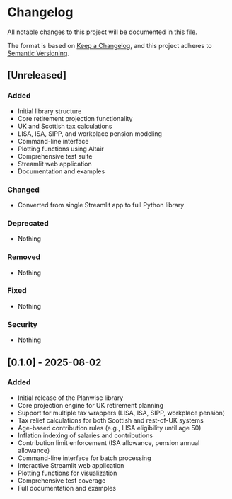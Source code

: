 # Changelog

All notable changes to this project will be documented in this file.

The format is based on [Keep a Changelog](https://keepachangelog.com/en/1.0.0/),
and this project adheres to [Semantic Versioning](https://semver.org/spec/v2.0.0.html).

## [Unreleased]

### Added
- Initial library structure
- Core retirement projection functionality
- UK and Scottish tax calculations
- LISA, ISA, SIPP, and workplace pension modeling
- Command-line interface
- Plotting functions using Altair
- Comprehensive test suite
- Streamlit web application
- Documentation and examples

### Changed
- Converted from single Streamlit app to full Python library

### Deprecated
- Nothing

### Removed
- Nothing

### Fixed
- Nothing

### Security
- Nothing

## [0.1.0] - 2025-08-02

### Added
- Initial release of the Planwise library
- Core projection engine for UK retirement planning
- Support for multiple tax wrappers (LISA, ISA, SIPP, workplace pension)
- Tax relief calculations for both Scottish and rest-of-UK systems
- Age-based contribution rules (e.g., LISA eligibility until age 50)
- Inflation indexing of salaries and contributions
- Contribution limit enforcement (ISA allowance, pension annual allowance)
- Command-line interface for batch processing
- Interactive Streamlit web application
- Plotting functions for visualization
- Comprehensive test coverage
- Full documentation and examples
